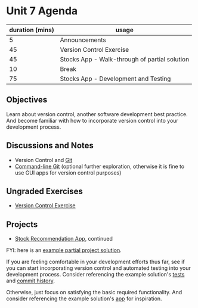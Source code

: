 # Unit 7 Agenda

duration (mins) | usage
--- | ---
5 | Announcements
45 | Version Control Exercise
45 | Stocks App - Walk-through of partial solution
10 | Break
75 | Stocks App - Development and Testing

## Objectives

Learn about version control, another software development best practice. And become familiar with how to incorporate version control into your development process.

## Discussions and Notes

  + Version Control and [Git](/notes/git/notes.md)
  + [Command-line Git](/notes/git/cli.md) (optional further exploration, otherwise it is fine to use GUI apps for version control purposes)

## Ungraded Exercises

  + [Version Control Exercise](/exercises/version-control/exercise.md)

## Projects

  + [Stock Recommendation App](/projects/stocks-app/project.md), continued

FYI: here is an [example partial project solution](https://github.com/s2t2/stocks-app-py-2018).

If you are feeling comfortable in your development efforts thus far, see if you can start incorporating version control and automated testing into your development process. Consider referencing the example solution's [tests](https://github.com/s2t2/stocks-app-py-2018/tree/master/tests) and [commit history](https://github.com/s2t2/stocks-app-py-2018/commits/master).

Otherwise, just focus on satisfying the basic required functionality. And consider referencing the example solution's [app](https://github.com/s2t2/stocks-app-py-2018/blob/master/app/robo_adviser.py) for inspiration.
